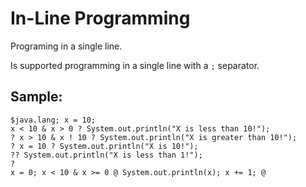 # In-Line Programming

Programing in a single line.

Is supported programming in a single line with a `;` separator.

## Sample:

```
$java.lang; x = 10;
x < 10 & x > 0 ? System.out.println("X is less than 10!");
? x > 10 & x ! 10 ? System.out.println("X is greater than 10!");
? x = 10 ? System.out.println("X is 10!");
?? System.out.println("X is less than 1!");
?
x = 0; x < 10 & x >= 0 @ System.out.println(x); x += 1; @
```